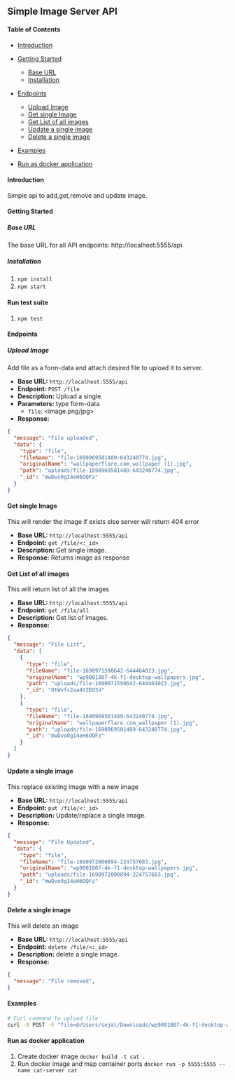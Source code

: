 ## Simple Image Server API

#### Table of Contents

- [Introduction](#introduction)
- [Getting Started](#getting-started)
  - [Base URL](#base-url)
  - [Installation](#installation)
- [Endpoints](#endpoints)
  - [Upload Image](#upload-image)
  - [Get single Image](#get-single-image)
  - [Get List of all images](#get-list-of-all-images)
  - [Update a single image](#update-a-single-image)
  - [Delete a single image](#delete-a-single-image)

- [Examples](#examples)
- [Run as docker application](#run-as-docker-application)

#### Introduction

Simple api to add,get,remove and update image.

#### Getting Started



##### Base URL
The base URL for all API endpoints: http://localhost:5555/api

##### Installation
1. `npm install`
2. `npm start`

#### Run test suite
1. `npm test`

#### Endpoints

##### Upload Image

Add file as a form-data and attach desired file to upload it to server.

- **Base URL:** `http://localhost:5555/api`
- **Endpoint:** `POST /file`
- **Description:** Upload a single.
- **Parameters:** type form-data
  - `file`: <image.png/jpg>
- **Response:** 
```json
{
  "message": "File uploaded",
  "data": {
    "type": "file",
    "fileName": "file-1690969501489-643240774.jpg",
    "originalName": "wallpaperflare.com_wallpaper (1).jpg",
    "path": "uploads/file-1690969501489-643240774.jpg",
    "_id": "mwDvo0gI4eH6OQFz"
  }
}
```

#### Get single Image

This will render the image if exists else server will return 404 error

- **Base URL:** `http://localhost:5555/api`
- **Endpoint:** `get /file/<:_id>`
- **Description:** Get single image.
- **Response:** Returns image as response

#### Get List of all images

This will return list of all the images

- **Base URL:** `http://localhost:5555/api`
- **Endpoint:** `get /file/all`
- **Description:** Get list of images.
- **Response:** 
```json
{
  "message": "File List",
  "data": [
    {
      "type": "file",
      "fileName": "file-1690971598642-644464023.jpg",
      "originalName": "wp9001807-4k-f1-desktop-wallpapers.jpg",
      "path": "uploads/file-1690971598642-644464023.jpg",
      "_id": "OtWvfs2aa4YZEO3d"
    },
    {
      "type": "file",
      "fileName": "file-1690969501489-643240774.jpg",
      "originalName": "wallpaperflare.com_wallpaper (1).jpg",
      "path": "uploads/file-1690969501489-643240774.jpg",
      "_id": "mwDvo0gI4eH6OQFz"
    }
  ]
}
```

#### Update a single image

This replace existing image with a new image

- **Base URL:** `http://localhost:5555/api`
- **Endpoint:** `put /file/<:_id>`
- **Description:** Update/replace a single image.
- **Response:**
```json
{
  "message": "File Updated",
  "data": {
    "type": "file",
    "fileName": "file-1690972000894-224757683.jpg",
    "originalName": "wp9001807-4k-f1-desktop-wallpapers.jpg",
    "path": "uploads/file-1690972000894-224757683.jpg",
    "_id": "mwDvo0gI4eH6OQFz"
  }
}
```

#### Delete a single image

This will delete an image

- **Base URL:** `http://localhost:5555/api`
- **Endpoint:** `delete /file/<:_id>`
- **Description:** delete a single image.
- **Response:**
```json
{
  "message": "File removed",
}
```

#### Examples
```bash
# Curl command to upload file
curl -X POST -F "file=@/Users/sejal/Downloads/wp9001807-4k-f1-desktop-wallpapers.jpg" http://localhost:5555/api/file

```


#### Run as docker application

1. Create docker image  `docker build -t cat .`
1. Run docker image and map container ports  `docker run -p 5555:5555 --name cat-server cat`

